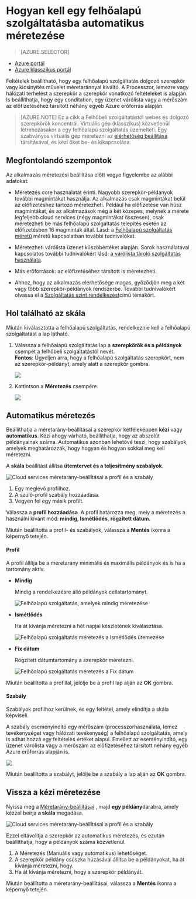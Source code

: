 <properties
    pageTitle="Automatikus méretezés egy felhőalapú szolgáltatásba a portálon |} Microsoft Azure"
    description="Tudnivalók a portál használatával állítsa be az automatikus méretezés szabályok egy felhőalapú szolgáltatás webes szerepkör vagy dolgozó szerepkör Azure-ban."
    services="cloud-services"
    documentationCenter=""
    authors="Thraka"
    manager="timlt"
    editor=""/>

<tags
    ms.service="cloud-services"
    ms.workload="tbd"
    ms.tgt_pltfrm="na"
    ms.devlang="na"
    ms.topic="article"
    ms.date="09/06/2016"
    ms.author="adegeo"/>


# <a name="how-to-auto-scale-a-cloud-service"></a>Hogyan kell egy felhőalapú szolgáltatásba automatikus méretezése

> [AZURE.SELECTOR]
- [Azure portál](cloud-services-how-to-scale-portal.md)
- [Azure klasszikus portál](cloud-services-how-to-scale.md)

Feltételek beállítható, hogy egy felhőalapú szolgáltatás dolgozó szerepkör vagy kicsinyítés művelet méretaránnyal kiváltó. A Processzor, lemezre vagy hálózati terhelést a szerepkör a szerepkör vonatkozó feltételeket is alapján. Is beállíthatja, hogy egy conditation, egy üzenet várólista vagy a mérőszám az előfizetéséhez társított néhány egyéb Azure erőforrás alapján.

>[AZURE.NOTE] Ez a cikk a Felhőbeli szolgáltatástól webes és dolgozó szerepkörök koncentrál. Virtuális gép (klasszikus) közvetlenül létrehozásakor a egy felhőalapú szolgáltatás üzemelteti. Egy szabványos virtuális gép méretezni az [elérhetőség beállítása](../virtual-machines/virtual-machines-windows-classic-configure-availability.md) társításával, és kézi őket be- és kikapcsolása.

## <a name="considerations"></a>Megfontolandó szempontok

Az alkalmazás méretezési beállítása előtt vegye figyelembe az alábbi adatokat:

- Méretezés core használatát érinti. Nagyobb szerepkör-példányok további magmintákat használja. Az alkalmazás csak magmintákat belül az előfizetéshez tartozó méretezheti. Például ha előfizetése van húsz magmintákat, és az alkalmazások még a két közepes, melynek a mérete legfeljebb cloud services (négy magmintákat összesen), csak méretezheti be más felhőalapú szolgáltatás telepítés esetén az előfizetésben 16 magminták által. Lásd: a [Felhőalapú szolgáltatás méretű](cloud-services-sizes-specs.md) méretű kapcsolatban további tudnivalókat.

- Méretezheti várólista üzenet küszöbértéket alapján. Sorok használatával kapcsolatos további tudnivalókért lásd: [a várólista tároló szolgáltatás használata](../storage/storage-dotnet-how-to-use-queues.md).

- Más erőforrások: az előfizetéséhez társított is méretezheti.

- Ahhoz, hogy az alkalmazás elérhetősége magas, győződjön meg a két vagy több szerepkör-példányok rendszerbe. További tudnivalókért olvassa el a [Szolgáltatás szint rendelkezést](https://azure.microsoft.com/support/legal/sla/)című témakört.

## <a name="where-scale-is-located"></a>Hol található az skála

Miután kiválasztotta a felhőalapú szolgáltatás, rendelkeznie kell a felhőalapú szolgáltatást a lap látható.

1. Válassza a felhőalapú szolgáltatás lap a **szerepkörök és a példányok** csempét a felhőbeli szolgáltatástól nevét.   
**Fontos**: Ügyeljen arra, hogy a felhőalapú szolgáltatás szerepkört, nem az szerepkör-példányt, amely alatt a szerepkör gombra.

    ![](./media/cloud-services-how-to-scale-portal/roles-instances.png)

2. Kattintson a **Méretezés** csempére.

    ![](./media/cloud-services-how-to-scale-portal/scale-tile.png)

## <a name="automatic-scale"></a>Automatikus méretezés

Beállíthatja a méretarány-beállításai a szerepkör kétféleképpen **kézi** vagy **automatikus**. Kézi ahogy várható, beállíthatja, hogy az abszolút példányainak száma. Automatikus azonban lehetővé teszi, hogy szabályok, amelyek meghatározzák, hogy hogyan és hogyan sokkal meg kell méretezni.

A **skála** beállítást állítsa **ütemtervet és a teljesítmény szabályok**.

![Cloud services méretarány-beállításai a profil és a szabály](./media/cloud-services-how-to-scale-portal/schedule-basics.png)

1. Egy meglévő profilhoz.
2. A szülő-profil szabály hozzáadása.
3. Vegyen fel egy másik profilt.

Válassza a **profil hozzáadása**. A profil határozza meg, mely a méretezés a használni kívánt mód: **mindig**, **Ismétlődés**, **rögzített dátum**.

Miután beállította a profil- és szabályok, válassza a **Mentés** ikonra a képernyő tetején.

#### <a name="profile"></a>Profil

A profil állítja be a méretarány minimális és maximális példányok és is ha a tartomány aktív.

* **Mindig**

    Mindig a rendelkezésre álló példányok cellatartományt.  

    ![Felhőalapú szolgáltatás, amelyek mindig méretezése](./media/cloud-services-how-to-scale-portal/select-always.png)
    
* **Ismétlődés**

    Ha át kívánja méretezni a hét napjai készletének kiválasztása.

    ![Felhőalapú szolgáltatás méretezés a Ismétlődés ütemezése](./media/cloud-services-how-to-scale-portal/select-recurrence.png)
    
* **Fix dátum**

    Rögzített dátumtartomány a szerepkör méretezni.

    ![Felhőalapú szolgáltatás méretezés a Fix dátum](./media/cloud-services-how-to-scale-portal/select-fixed.png)

Miután beállította a profillal, jelölje be a profil lap alján az **OK** gombra.

#### <a name="rule"></a>Szabály

Szabályok profilhoz kerülnek, és egy feltétel, amely elindítja a skála képviseli. 

A szabály eseményindító egy mérőszám (processzorhasználata, lemez tevékenységet vagy hálózati tevékenység) a felhőalapú szolgáltatás, amely is adhat hozzá egy feltételes értéket alapul. Emellett az eseményindító, egy üzenet várólista vagy a mérőszám az előfizetéséhez társított néhány egyéb Azure erőforrás alapján is.

![](./media/cloud-services-how-to-scale-portal/rule-settings.png)

Miután beállította a szabályt, jelölje be a szabály a lap alján az **OK** gombra.

## <a name="back-to-manual-scale"></a>Vissza a kézi méretezése

Nyissa meg a [Méretarány-beállításai](#where-scale-is-located) , majd **egy példány**darabra, amely kézzel beírja **a skála** megadása.

![Cloud services méretarány-beállításai a profil és a szabály](./media/cloud-services-how-to-scale-portal/manual-basics.png)

Ezzel eltávolítja a szerepkör az automatikus méretezés, és ezután beállíthatja, hogy a példányok száma közvetlenül. 

1. A Méretezés (Manuális vagy automatikus) lehetőséget.
2. A szerepkör példány csúszka húzásával állítsa be a példányokat, ha át kívánja méretezni, hogy.
3. Ha át kívánja méretezni, hogy a szerepkör példányát.

Miután beállította a méretarány-beállításai, válassza a **Mentés** ikonra a képernyő tetején.

